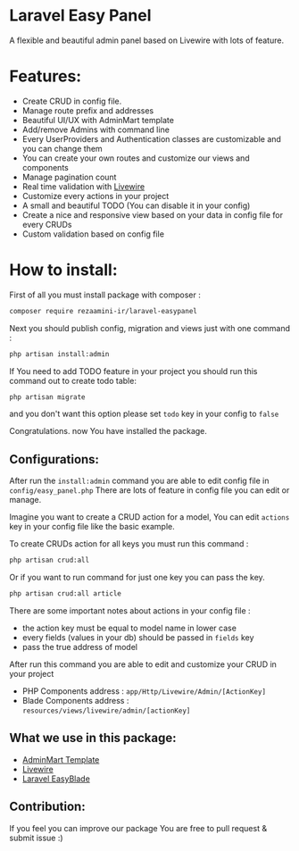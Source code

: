# Laravel Easy Panel

A flexible and beautiful admin panel based on Livewire with lots of feature.

# Features:

- Create CRUD in config file.
- Manage route prefix and addresses
- Beautiful UI/UX with AdminMart template
- Add/remove Admins with command line
- Every UserProviders and Authentication classes are customizable and you can change them 
- You can create your own routes and customize our views and components
- Manage pagination count
- Real time validation with [Livewire](https://github.com/livewire/livewire)
- Customize every actions in your project
- A small and beautiful TODO (You can disable it in your config)
- Create a nice and responsive view based on your data in config file for every CRUDs
- Custom validation based on config file
 
# How to install:

First of all you must install package with composer :
```bash
composer require rezaamini-ir/laravel-easypanel
```
Next you should publish config, migration and views just with one command :
```bash
php artisan install:admin
``` 

If You need to add TODO feature in your project you should run this command out to create todo table:
```bash
php artisan migrate
```
and you don't want this option please set `todo` key in your config to `false`

Congratulations. now You have installed the package.

## Configurations:

After run the `install:admin` command you are able to edit config file in `config/easy_panel.php`
There are lots of feature in config file you can edit or manage.

Imagine you want to create a CRUD action for a model, You can edit `actions` key in your config file like the basic example.

To create CRUDs action for all keys you must run this command : 
```bash
php artisan crud:all
```
Or if you want to run command for just one key you can pass the key.
```bash
php artisan crud:all article
```

There are some important notes about actions in your config file :
- the action key must be equal to model name in lower case
- every fields (values in your db) should be passed in `fields` key
- pass the true address of model 

After run this command you are able to edit and customize your CRUD in your project
- PHP Components address : `app/Http/Livewire/Admin/[ActionKey]`
- Blade Components address : `resources/views/livewire/admin/[actionKey]`

## What we use in this package:
- [AdminMart Template](https://adminmart.com/)
- [Livewire](https://github.com/livewire/livewire)
- [Laravel EasyBlade](https://github.com/rezaamini-ir/laravel-easyblade)

## Contribution: 
If you feel you can improve our package You are free to pull request & submit issue :)
